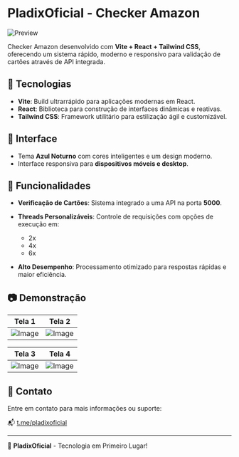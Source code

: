 # PladixOficial - Checker Amazon

![Preview](https://i.imgur.com/Y64DZrN.png)

Checker Amazon desenvolvido com **Vite + React + Tailwind CSS**, oferecendo um sistema rápido, moderno e responsivo para validação de cartões através de API integrada.

## 🚀 Tecnologias

- **Vite**: Build ultrarrápido para aplicações modernas em React.
- **React**: Biblioteca para construção de interfaces dinâmicas e reativas.
- **Tailwind CSS**: Framework utilitário para estilização ágil e customizável.

## 🎨 Interface

- Tema **Azul Noturno** com cores inteligentes e um design moderno.
- Interface responsiva para **dispositivos móveis e desktop**.

## 🔧 Funcionalidades

- **Verificação de Cartões**: Sistema integrado a uma API na porta **5000**.
- **Threads Personalizáveis**: Controle de requisições com opções de execução em:
  - 2x
  - 4x
  - 6x

- **Alto Desempenho**: Processamento otimizado para respostas rápidas e maior eficiência.

## 📷 Demonstração

| Tela 1               | Tela 2               |
|----------------------|----------------------|
| ![Image](https://i.imgur.com/Mh8zx9q.png) | ![Image](https://i.imgur.com/1ZyYIs6.png) |

| Tela 3               | Tela 4               |
|----------------------|----------------------|
| ![Image](https://i.imgur.com/7pFJ7cx.png) | ![Image](https://i.imgur.com/zUqke2b.png) |

## 📩 Contato

Entre em contato para mais informações ou suporte:

📬 [t.me/pladixoficial](https://t.me/pladixoficial)

---

💙 **PladixOficial** - Tecnologia em Primeiro Lugar!

